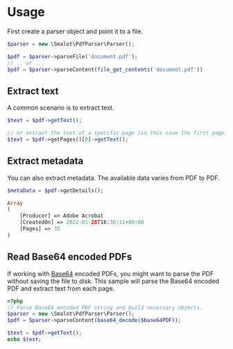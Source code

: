 # Usage

First create a parser object and point it to a file.

```php
$parser = new \Smalot\PdfParser\Parser();

$pdf = $parser->parseFile('document.pdf');
// .. or ...
$pdf = $parser->parseContent(file_get_contents('document.pdf'))
 ```

## Extract text

A common scenario is to extract text.

```php
$text = $pdf->getText();

// or extract the text of a specific page (in this case the first page)
$text = $pdf->getPages()[0]->getText();
```

## Extract metadata

You can also extract metadata. The available data varies from PDF to PDF.

```php
$metaData = $pdf->getDetails();

Array
(
    [Producer] => Adobe Acrobat
    [CreatedOn] => 2022-01-28T16:36:11+00:00
    [Pages] => 35
)
```

## Read Base64 encoded PDFs

If working with [Base64](https://en.wikipedia.org/wiki/Base64) encoded PDFs, you might want to parse the PDF without saving the file to disk.
This sample will parse the Base64 encoded PDF and extract text from each page.

```php
<?php
// Parse Base64 encoded PDF string and build necessary objects.
$parser = new \Smalot\PdfParser\Parser();
$pdf = $parser->parseContent(base64_decode($base64PDF));

$text = $pdf->getText();
echo $text;
```
